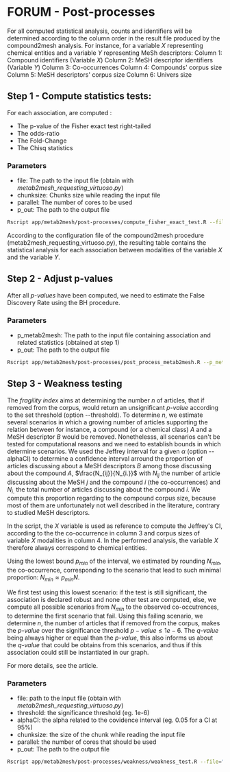 # FORUM - Post-processes

For all computed statistical analysis, counts and identifiers will be determined according to the column order in the result file produced by the compound2mesh analysis. For instance, for a variable $X$ representing chemical entities and a variable $Y$ representing MeSh descriptors:
Column 1: Compound identifiers (Variable $X$)
Column 2: MeSH descriptor identifiers (Variable $Y$)
Column 3: Co-occurrences
Column 4: Compounds' corpus size
Column 5: MeSH descriptors' corpus size
Column 6: Univers size

## Step 1 - Compute statistics tests:

For each association, are computed :
- The p-value of the Fisher exact test right-tailed
- The odds-ratio
- The Fold-Change
- The Chisq statistics


### Parameters

- file: The path to the input file (obtain with *metab2mesh_requesting_virtuoso.py*)
- chunksize: Chunks size while reading the input file
- parallel: The number of cores to be used
- p_out: The path to the output file

```bash
Rscript app/metab2mesh/post-processes/compute_fisher_exact_test.R --file="/path/to/input" --chunksize=nchunk --parallel=ncores --p_out="/path/to/out"
```
According to the configuration file of the compound2mesh procedure (metab2mesh_requesting_virtuoso.py), the resulting table contains the statistical analysis for each association between modalities of the variable $X$ and the variable $Y$.

## Step 2 - Adjust p-values

After all *p-values* have been computed, we need to estimate the False Discovery Rate using the BH procedure.

### Parameters

- p_metab2mesh: The path to the input file containing association and related statistics (obtained at step 1)
- p_out: The path to the output file

```bash
Rscript app/metab2mesh/post-processes/post_process_metab2mesh.R --p_metab2mesh="/path/to/file" --p_out="/path/to/out"
```

## Step 3 - Weakness testing

The *fragility index* aims at determining the number $`n`$ of articles, that if removed from the corpus, would return an unsignificant *p-value* according to the set threshold (option --threshold). To determine $`n`$, we estimate several scenarios in which a growing number of articles supporting the relation between for instance, a compound (or a chemical class) $`A`$ and a MeSH descriptor $`B`$ would be removed. Nonethelesss, all scenarios can't be tested for computational reasons and we need to establish bounds in which determine scenarios. We used the Jeffrey interval for a given $`\alpha`$ (option --alphaCI) to determine a confidence interval arround the proportion of articles discussing about a MeSH descriptors $`B`$ among those discussing about the compound $`A`$, $`\frac{N_{ij}}{N_{i.}}`$ with $`N_{ij}`$ the number of article discussing about the MeSH $`j`$ and the compound $`i`$ (the co-occurrences) and $`N_{i.}`$ the total number of articles discussing about the compound $`i`$. We compute this proportion regarding to the compound corpus size, because most of them are unfortunately not well described in the literature, contrary to studied MeSH descriptors. 

In the script, the $`X`$ variable is used as reference to compute the Jeffrey's CI, according to the the co-occurrence in column 3 and corpus sizes of variable $`X`$ modalities in column 4. In the performed analysis, the variable $`X`$ therefore always correspond to chemical entities.

Using the lowest bound $`p_{min}`$ of the interval, we estimated by rounding $`N_{min}`$, the co-occurrence, corresponding to the  scenario that lead to such minimal proportion: $`N_{min} \approx p_{min} N`$.

We first test using this lowest scenario: if the test is still significant, the association is declared robust and none other test are computed, else, we compute all possible scenarios from $`N_{min}`$ to the observed co-occutrences, to determine the first scenario that fail. Using this failing scenario, we determine $`n`$, the number of articles that if removed from the corpus, makes the *p-value* over the significance threshold $`p-value \le 1e−6`$. The *q-value* being always higher or equal than the *p-value*, this also informs us about the *q-value* that could be obtains from this scenarios, and thus if this association could still be instantiated in our graph.

For more details, see the article.

### Parameters

- file: path to the input file (obtain with *metab2mesh_requesting_virtuoso.py*)
- threshold: the significance threshold (eg. 1e-6)
- alphaCI: the alpha related to the covidence interval (eg. 0.05 for a CI at 95%)
- chunksize: the size of the chunk while reading the input file
- parallel: the number of cores that should be used
- p_out: The path to the output file

```bash
Rscript app/metab2mesh/post-processes/weakness/weakness_test.R --file="/path/to/input" --threshold=th --alphaCI=alpha --chunksize=nchunk --parallel=ncores --p_out="/path/to/out"
```